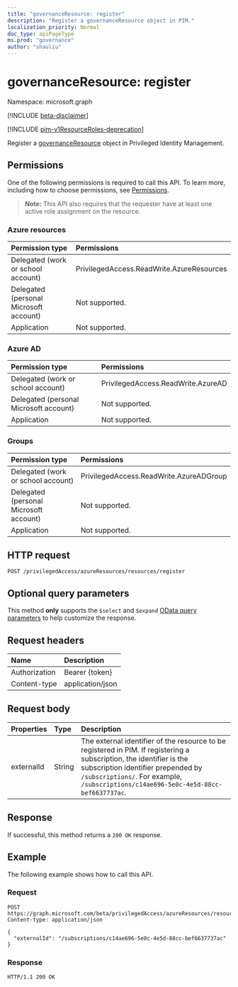 ```yaml
---
title: "governanceResource: register"
description: "Register a governanceResource object in PIM."
localization_priority: Normal
doc_type: apiPageType
ms.prod: "governance"
author: "shauliu"
---
```


# governanceResource: register

Namespace: microsoft.graph

[!INCLUDE [beta-disclaimer](../../includes/beta-disclaimer.md)]

[!INCLUDE [pim-v1ResourceRoles-deprecation](../../includes/pim-v1ResourceRoles-deprecation.md)]

Register a [governanceResource](../resources/governanceresource.md) object in Privileged Identity Management.

## Permissions

One of the following permissions is required to call this API. To learn more, including how to choose permissions, see [Permissions](/graph/permissions-reference#privileged-access-permissions).

>**Note:** This API also requires that the requester have at least one active role assignment on the resource.

### Azure resources

| Permission type | Permissions |
|:--------------- |:----------- |
| Delegated (work or school account) | PrivilegedAccess.ReadWrite.AzureResources |
| Delegated (personal Microsoft account) | Not supported. |
| Application | Not supported. |

### Azure AD

| Permission type | Permissions |
|:--------------- |:----------- |
| Delegated (work or school account) | PrivilegedAccess.ReadWrite.AzureAD |
| Delegated (personal Microsoft account) | Not supported. |
| Application | Not supported. |

### Groups

|Permission type | Permissions |
|:-------------- |:----------- |
| Delegated (work or school account) | PrivilegedAccess.ReadWrite.AzureADGroup |
| Delegated (personal Microsoft account) | Not supported. |
| Application | Not supported. |

## HTTP request

<!-- { "blockType": "ignored" } -->
```http
POST /privilegedAccess/azureResources/resources/register
```

## Optional query parameters

This method **only** supports the `$select` and `$expand` [OData query parameters](/graph/query-parameters) to help customize the response.

## Request headers

| Name | Description |
|:---- |:----------- |
| Authorization | Bearer {token} |
| Content-type | application/json |

## Request body

| Properties | Type	| Description |
|:---------- |:---- |:----------- |
| externalId | String | The external identifier of the resource to be registered in PIM. If registering a subscription, the identifier is the subscription identifier prepended by `/subscriptions/`. For example, `/subscriptions/c14ae696-5e0c-4e5d-88cc-bef6637737ac`. |

## Response

If successful, this method returns a `200 OK` response.

## Example

The following example shows how to call this API.
<!-- {
  "blockType": "request",
  "name": "get_governanceresource"
}-->
### Request
```http
POST https://graph.microsoft.com/beta/privilegedAccess/azureResources/resources/register
Content-type: application/json

{
  "externalId": "/subscriptions/c14ae696-5e0c-4e5d-88cc-bef6637737ac"
}
```
### Response
<!-- {
  "blockType": "response",
  "truncated": false,
  "@odata.type": "microsoft.graph.governanceResource"
} -->
```http
HTTP/1.1 200 OK
```

<!-- uuid: 8fcb5dbc-d5aa-4681-8e31-b001d5168d79
2015-10-25 14:57:30 UTC -->
<!--
{
  "type": "#page.annotation",
  "description": "Register governanceResource",
  "keywords": "",
  "section": "documentation",
  "tocPath": "",
  "suppressions": []
}
-->


